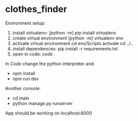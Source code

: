 # clothes_finder

Environment setup:

  1. install virtualenv:
    [python -m] pip install virtualenv
  2. create virtual environment
    [python -m] virtualenv env
  3. activate virtual environment
    cd env/Scripts
    activate
    cd ../..
  4. install dependencies:
    pip install -r requirements.txt
  5. open in code:
    code .

In *Code* change the python interpreter and:
* npm install
* npm run dev

Another console:
* cd main
* python manage.py runserver

App should be working on localhost:8000

